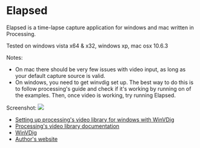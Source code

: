 Elapsed
=============

Elapsed is a time-lapse capture application for windows and mac written in Processing.

Tested on windows vista x64 & x32, windows xp, mac osx 10.6.3

Notes:

* On mac there should be very few issues with video input, as long as your default capture source is valid.
* On windows, you need to get winvdig set up. The best way to do this is to follow processing's guide and check if it's working by running on of the examples. Then, once video is working, try running Elapsed.



Screenshot:
<img src="http://dl.dropbox.com/u/2742959/elapsed_screenshot.jpg" />

* [Setting up processing's video library for windows with WinVDig](http://wiki.processing.org/w/Video_Issues)
* [Processing's video library documentation](http://processing.org/reference/libraries/video/index.html)
* [WinVDig](http://www.eden.net.nz/7/20071008/)
* [Author's website](http://www.jackkern.com)


